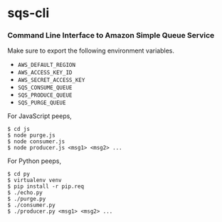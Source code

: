 # sqs-cli

### Command Line Interface to Amazon Simple Queue Service

Make sure to export the following environment variables.

- ```AWS_DEFAULT_REGION```
- ```AWS_ACCESS_KEY_ID```
- ```AWS_SECRET_ACCESS_KEY```
- ```SQS_CONSUME_QUEUE```
- ```SQS_PRODUCE_QUEUE```
- ```SQS_PURGE_QUEUE```

For JavaScript peeps,

```
$ cd js
$ node purge.js
$ node consumer.js
$ node producer.js <msg1> <msg2> ...
```

For Python peeps,

```
$ cd py
$ virtualenv venv
$ pip install -r pip.req
$ ./echo.py
$ ./purge.py
$ ./consumer.py
$ ./producer.py <msg1> <msg2> ...
```
